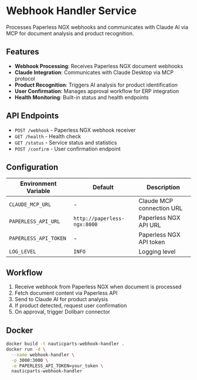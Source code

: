 # Webhook Handler Service

Processes Paperless NGX webhooks and communicates with Claude AI via MCP for document analysis and product recognition.

## Features

- **Webhook Processing**: Receives Paperless NGX document webhooks
- **Claude Integration**: Communicates with Claude Desktop via MCP protocol
- **Product Recognition**: Triggers AI analysis for product identification
- **User Confirmation**: Manages approval workflow for ERP integration
- **Health Monitoring**: Built-in status and health endpoints

## API Endpoints

- `POST /webhook` - Paperless NGX webhook receiver
- `GET /health` - Health check
- `GET /status` - Service status and statistics
- `POST /confirm` - User confirmation endpoint

## Configuration

| Environment Variable | Default | Description |
|---------------------|---------|-------------|
| `CLAUDE_MCP_URL` | - | Claude MCP connection URL |
| `PAPERLESS_API_URL` | `http://paperless-ngx:8000` | Paperless NGX API URL |
| `PAPERLESS_API_TOKEN` | - | Paperless NGX API token |
| `LOG_LEVEL` | `INFO` | Logging level |

## Workflow

1. Receive webhook from Paperless NGX when document is processed
2. Fetch document content via Paperless API
3. Send to Claude AI for product analysis
4. If product detected, request user confirmation
5. On approval, trigger Dolibarr connector

## Docker

```bash
docker build -t nauticparts-webhook-handler .
docker run -d \
  --name webhook-handler \
  -p 3000:3000 \
  -e PAPERLESS_API_TOKEN=your_token \
  nauticparts-webhook-handler
```